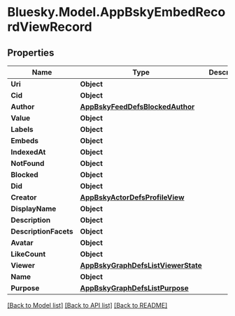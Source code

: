 # Bluesky.Model.AppBskyEmbedRecordViewRecord

## Properties

Name | Type | Description | Notes
------------ | ------------- | ------------- | -------------
**Uri** | **Object** |  | 
**Cid** | **Object** |  | 
**Author** | [**AppBskyFeedDefsBlockedAuthor**](AppBskyFeedDefsBlockedAuthor.md) |  | 
**Value** | **Object** |  | 
**Labels** | **Object** |  | [optional] 
**Embeds** | **Object** |  | [optional] 
**IndexedAt** | **Object** |  | 
**NotFound** | **Object** |  | 
**Blocked** | **Object** |  | 
**Did** | **Object** |  | 
**Creator** | [**AppBskyActorDefsProfileView**](AppBskyActorDefsProfileView.md) |  | 
**DisplayName** | **Object** |  | 
**Description** | **Object** |  | [optional] 
**DescriptionFacets** | **Object** |  | [optional] 
**Avatar** | **Object** |  | [optional] 
**LikeCount** | **Object** |  | [optional] 
**Viewer** | [**AppBskyGraphDefsListViewerState**](AppBskyGraphDefsListViewerState.md) |  | [optional] 
**Name** | **Object** |  | 
**Purpose** | [**AppBskyGraphDefsListPurpose**](AppBskyGraphDefsListPurpose.md) |  | 

[[Back to Model list]](../README.md#documentation-for-models) [[Back to API list]](../README.md#documentation-for-api-endpoints) [[Back to README]](../README.md)

